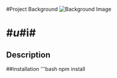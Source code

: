 #Project Background 
![Background Image](https://example.com/https://github.com/SudobotsDomain/IMAGE_HOST/blob/6cc890062138369d873c685c3cff819b9f7d9224/ICONS/Untitled36_20250226101355.png)

# #$u$#i# 
## Description 


##installation
'''bash
npm install
